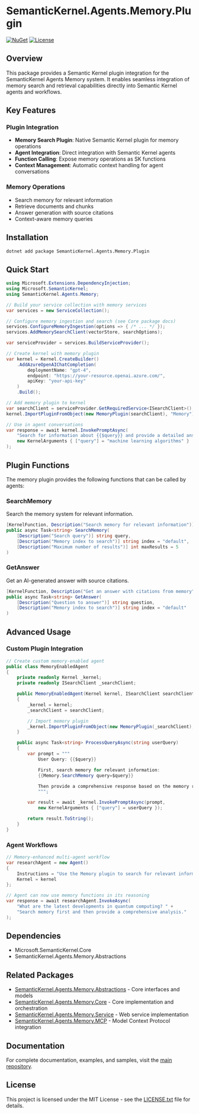 # SemanticKernel.Agents.Memory.Plugin

[![NuGet](https://img.shields.io/nuget/v/SemanticKernel.Agents.Memory.Plugin.svg)](https://www.nuget.org/packages/SemanticKernel.Agents.Memory.Plugin/)
[![License](https://img.shields.io/github/license/kbeaugrand/SemanticKernel.Agents.Memory.svg)](https://github.com/kbeaugrand/SemanticKernel.Agents.Memory/blob/main/LICENSE.txt)

## Overview

This package provides a Semantic Kernel plugin integration for the SemanticKernel Agents Memory system. It enables seamless integration of memory search and retrieval capabilities directly into Semantic Kernel agents and workflows.

## Key Features

### Plugin Integration
- **Memory Search Plugin**: Native Semantic Kernel plugin for memory operations
- **Agent Integration**: Direct integration with Semantic Kernel agents
- **Function Calling**: Expose memory operations as SK functions
- **Context Management**: Automatic context handling for agent conversations

### Memory Operations
- Search memory for relevant information
- Retrieve documents and chunks
- Answer generation with source citations
- Context-aware memory queries

## Installation

```bash
dotnet add package SemanticKernel.Agents.Memory.Plugin
```

## Quick Start

```csharp
using Microsoft.Extensions.DependencyInjection;
using Microsoft.SemanticKernel;
using SemanticKernel.Agents.Memory;

// Build your service collection with memory services
var services = new ServiceCollection();

// Configure memory ingestion and search (see Core package docs)
services.ConfigureMemoryIngestion(options => { /* ... */ });
services.AddMemorySearchClient(vectorStore, searchOptions);

var serviceProvider = services.BuildServiceProvider();

// Create kernel with memory plugin
var kernel = Kernel.CreateBuilder()
    .AddAzureOpenAIChatCompletion(
        deploymentName: "gpt-4",
        endpoint: "https://your-resource.openai.azure.com/",
        apiKey: "your-api-key"
    )
    .Build();

// Add memory plugin to kernel
var searchClient = serviceProvider.GetRequiredService<ISearchClient>();
kernel.ImportPluginFromObject(new MemoryPlugin(searchClient), "Memory");

// Use in agent conversations
var response = await kernel.InvokePromptAsync(
    "Search for information about {{$query}} and provide a detailed answer",
    new KernelArguments { ["query"] = "machine learning algorithms" }
);
```

## Plugin Functions

The memory plugin provides the following functions that can be called by agents:

### SearchMemory
Search the memory system for relevant information.

```csharp
[KernelFunction, Description("Search memory for relevant information")]
public async Task<string> SearchMemory(
    [Description("Search query")] string query,
    [Description("Memory index to search")] string index = "default",
    [Description("Maximum number of results")] int maxResults = 5
)
```

### GetAnswer
Get an AI-generated answer with source citations.

```csharp
[KernelFunction, Description("Get an answer with citations from memory")]
public async Task<string> GetAnswer(
    [Description("Question to answer")] string question,
    [Description("Memory index to search")] string index = "default"
)
```

## Advanced Usage

### Custom Plugin Integration

```csharp
// Create custom memory-enabled agent
public class MemoryEnabledAgent
{
    private readonly Kernel _kernel;
    private readonly ISearchClient _searchClient;

    public MemoryEnabledAgent(Kernel kernel, ISearchClient searchClient)
    {
        _kernel = kernel;
        _searchClient = searchClient;

        // Import memory plugin
        _kernel.ImportPluginFromObject(new MemoryPlugin(_searchClient), "Memory");
    }

    public async Task<string> ProcessQueryAsync(string userQuery)
    {
        var prompt = """
            User Query: {{$query}}

            First, search memory for relevant information:
            {{Memory.SearchMemory query=$query}}

            Then provide a comprehensive response based on the memory results and your knowledge.
            """;

        var result = await _kernel.InvokePromptAsync(prompt,
            new KernelArguments { ["query"] = userQuery });

        return result.ToString();
    }
}
```

### Agent Workflows

```csharp
// Memory-enhanced multi-agent workflow
var researchAgent = new Agent()
{
    Instructions = "Use the Memory plugin to search for relevant information before answering",
    Kernel = kernel
};

// Agent can now use memory functions in its reasoning
var response = await researchAgent.InvokeAsync(
    "What are the latest developments in quantum computing? " +
    "Search memory first and then provide a comprehensive analysis."
);
```

## Dependencies

- Microsoft.SemanticKernel.Core
- SemanticKernel.Agents.Memory.Abstractions

## Related Packages

- [SemanticKernel.Agents.Memory.Abstractions](https://www.nuget.org/packages/SemanticKernel.Agents.Memory.Abstractions/) - Core interfaces and models
- [SemanticKernel.Agents.Memory.Core](https://www.nuget.org/packages/SemanticKernel.Agents.Memory.Core/) - Core implementation and orchestration
- [SemanticKernel.Agents.Memory.Service](https://www.nuget.org/packages/SemanticKernel.Agents.Memory.Service/) - Web service implementation
- [SemanticKernel.Agents.Memory.MCP](https://www.nuget.org/packages/SemanticKernel.Agents.Memory.MCP/) - Model Context Protocol integration

## Documentation

For complete documentation, examples, and samples, visit the [main repository](https://github.com/kbeaugrand/SemanticKernel.Agents.Memory).

## License

This project is licensed under the MIT License - see the [LICENSE.txt](https://github.com/kbeaugrand/SemanticKernel.Agents.Memory/blob/main/LICENSE.txt) file for details.
